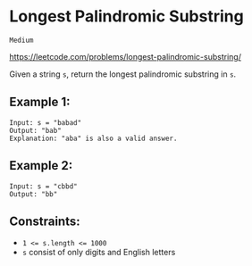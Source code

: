 # Longest Palindromic Substring

`Medium`

https://leetcode.com/problems/longest-palindromic-substring/

Given a string `s`, return the longest palindromic substring in `s`.

## Example 1:

```
Input: s = "babad"
Output: "bab"
Explanation: "aba" is also a valid answer.
```

## Example 2:

```
Input: s = "cbbd"
Output: "bb"
```

## Constraints:

* `1 <= s.length <= 1000`
* `s` consist of only digits and English letters
